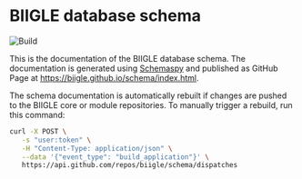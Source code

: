# BIIGLE database schema

![Build](https://github.com/biigle/schema/workflows/Build/badge.svg)

This is the documentation of the BIIGLE database schema. The documentation is generated using [Schemaspy](https://github.com/schemaspy/schemaspy) and published as GitHub Page at <https://biigle.github.io/schema/index.html>.

The schema documentation is automatically rebuilt if changes are pushed to the BIIGLE core or module repositories. To manually trigger a rebuild, run this command:

```bash
curl -X POST \
   -s "user:token" \
   -H "Content-Type: application/json" \
   --data '{"event_type": "build_application"}' \
   https://api.github.com/repos/biigle/schema/dispatches
```
